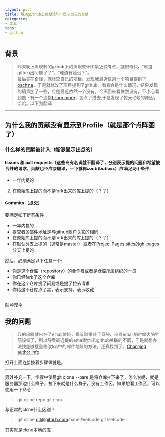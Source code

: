 ```yaml
---
layout: post
title: 解决github上贡献矩阵不显示自己的贡献
categories:
- 工具
tags:
- github
---
```

## 背景

> 昨天晚上发现我的github上的贡献统计图最近没有点，就很奇快，“难道github出问题了？”，“难道有延迟？”。  
最后实在奇怪，就检查自己的项目，发现我最近做的一个项目提到了[oschina](git.oschina.net上)，于是就修改了项目提到了github，看看会是什么情况，结果发现的确添加了一些，但是最近依然一个没有。今天回来看依然没有，不小心看到图下有一个连接[Learn more](https://help.github.com/articles/why-are-my-contributions-not-showing-up-on-my-profile)，就点了进去,于是发现了惊天动地的原因，哈哈。以下为翻译

---

## 为什么我的贡献没有显示到Profile（就是那个点阵图了）
### 什么样的贡献被计入（能够显示出点的）
#### Issues 和 pull requests（这些专有名词就不翻译了，分别表示提的问题和希望被合并的请求。贡献也不应该翻译，一下就称contributions）应满足两个条件:  

- 一年内提的
2. 在原始库上提的而不是fork出来的库上提的（？？）

#### Commits （提交）
要满足如下所有条件：  

- 一年内提的
- 提交者的邮件地址是与github账户关联的相同
- 在原始库上提的而不是fork出来的库上提的（？？）
- 在默认分支上提的（通常是master） 或者在[Project Pages sites](https://help.github.com/articles/user-organization-and-project-pages/#project-pages)的gh-pages分支上提的

然后，必须满足以下任意一个:

* 你是这个仓库（repository）的合作者或者是仓库所属组织的一员
* 你已经fork了这个仓库
* 你在这个仓库提了问题或是提了拉去请求
* 你给这个仓库点了星，表示支持，表示收藏

---

翻译完毕

## 我的问题
> 我的问题就出在了email地址，最近刚重装了系统，设置email的时候大脑抽筋设错了，所以导致最近提的email地址和github关联的不同，于是就想办法找能够批量修改log中的邮件地址的方法，还真找到了。[Changing author info](https://help.github.com/articles/changing-author-info/)

打开上面连接按着步骤做就是。

---

另外补充一下，步骤中使用git clone --bare 是将仓库拉下来了，怎么说呢，就是服务器那边什么样子，拉下来就是什么样子，没有工作区。如果想看工作区，可以使用一下命令：
> git clone repo.git repo

与正常的clone什么区别？
> git clone git@github.com:haoel/leetcode.git leetcode

其实就是clone本地的库
